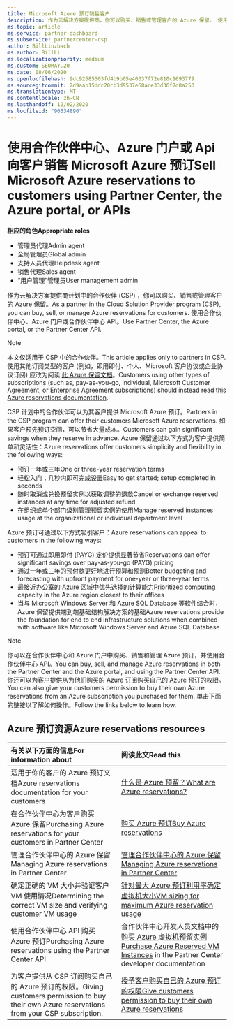 ```yaml
---
title: Microsoft Azure 预订销售客户
description: 作为云解决方案提供商，你可以购买、销售或管理客户的 Azure 保留。 使用合作伙伴中心、Azure 门户或合作伙伴中心 API。
ms.topic: article
ms.service: partner-dashboard
ms.subservice: partnercenter-csp
author: BillLinzbach
ms.author: BillLi
ms.localizationpriority: medium
ms.custom: SEOMAY.20
ms.date: 08/06/2020
ms.openlocfilehash: 9dc92685503fd4b9b05e40337f72e810c1693779
ms.sourcegitcommit: 2d9aab15ddc20cb3d9537e68ace33d36f7d8a250
ms.translationtype: MT
ms.contentlocale: zh-CN
ms.lasthandoff: 12/02/2020
ms.locfileid: "96534890"
---
```

# <a name="sell-microsoft-azure-reservations-to-customers-using-partner-center-the-azure-portal-or-apis"></a><span data-ttu-id="ef1a0-104">使用合作伙伴中心、Azure 门户或 Api 向客户销售 Microsoft Azure 预订</span><span class="sxs-lookup"><span data-stu-id="ef1a0-104">Sell Microsoft Azure reservations to customers using Partner Center, the Azure portal, or APIs</span></span>

<span data-ttu-id="ef1a0-105">**相应的角色**</span><span class="sxs-lookup"><span data-stu-id="ef1a0-105">**Appropriate roles**</span></span>

- <span data-ttu-id="ef1a0-106">管理员代理</span><span class="sxs-lookup"><span data-stu-id="ef1a0-106">Admin agent</span></span>
- <span data-ttu-id="ef1a0-107">全局管理员</span><span class="sxs-lookup"><span data-stu-id="ef1a0-107">Global admin</span></span>
- <span data-ttu-id="ef1a0-108">支持人员代理</span><span class="sxs-lookup"><span data-stu-id="ef1a0-108">Helpdesk agent</span></span>
- <span data-ttu-id="ef1a0-109">销售代理</span><span class="sxs-lookup"><span data-stu-id="ef1a0-109">Sales agent</span></span>
- <span data-ttu-id="ef1a0-110">“用户管理”管理员</span><span class="sxs-lookup"><span data-stu-id="ef1a0-110">User management admin</span></span>

<span data-ttu-id="ef1a0-111">作为云解决方案提供商计划中的合作伙伴 (CSP) ，你可以购买、销售或管理客户的 Azure 保留。</span><span class="sxs-lookup"><span data-stu-id="ef1a0-111">As a partner in the Cloud Solution Provider program (CSP), you can buy, sell, or manage Azure reservations for customers.</span></span> <span data-ttu-id="ef1a0-112">使用合作伙伴中心、Azure 门户或合作伙伴中心 API。</span><span class="sxs-lookup"><span data-stu-id="ef1a0-112">Use Partner Center, the Azure portal, or the Partner Center API.</span></span>

> [!NOTE]
> <span data-ttu-id="ef1a0-113">本文仅适用于 CSP 中的合作伙伴。</span><span class="sxs-lookup"><span data-stu-id="ef1a0-113">This article applies only to partners in CSP.</span></span> <span data-ttu-id="ef1a0-114">使用其他订阅类型的客户 (例如，即用即付、个人、Microsoft 客户协议或企业协议订阅) 应改为阅读 [此 Azure 保留文档](/azure/cost-management-billing/reservations)。</span><span class="sxs-lookup"><span data-stu-id="ef1a0-114">Customers using other types of subscriptions (such as, pay-as-you-go, individual, Microsoft Customer Agreement, or Enterprise Agreement subscriptions) should instead read [this Azure reservations documentation](/azure/cost-management-billing/reservations).</span></span>

<span data-ttu-id="ef1a0-115">CSP 计划中的合作伙伴可以为其客户提供 Microsoft Azure 预订。</span><span class="sxs-lookup"><span data-stu-id="ef1a0-115">Partners in the CSP program can offer their customers Microsoft Azure reservations.</span></span> <span data-ttu-id="ef1a0-116">如果客户预先预订空间，可以节省大量成本。</span><span class="sxs-lookup"><span data-stu-id="ef1a0-116">Customers can gain significant savings when they reserve in advance.</span></span> <span data-ttu-id="ef1a0-117">Azure 保留通过以下方式为客户提供简单和灵活性：</span><span class="sxs-lookup"><span data-stu-id="ef1a0-117">Azure reservations offer customers simplicity and flexibility in the following ways:</span></span>

- <span data-ttu-id="ef1a0-118">预订一年或三年</span><span class="sxs-lookup"><span data-stu-id="ef1a0-118">One or three-year reservation terms</span></span>
- <span data-ttu-id="ef1a0-119">轻松入门；几秒内即可完成设置</span><span class="sxs-lookup"><span data-stu-id="ef1a0-119">Easy to get started; setup completed in seconds</span></span>
- <span data-ttu-id="ef1a0-120">随时取消或兑换预留实例以获取调整的退款</span><span class="sxs-lookup"><span data-stu-id="ef1a0-120">Cancel or exchange reserved instances at any time for adjusted refund</span></span>
- <span data-ttu-id="ef1a0-121">在组织或单个部门级别管理预留实例的使用</span><span class="sxs-lookup"><span data-stu-id="ef1a0-121">Manage reserved instances usage at the organizational or individual department level</span></span>

<span data-ttu-id="ef1a0-122">Azure 预订可通过以下方式吸引客户：</span><span class="sxs-lookup"><span data-stu-id="ef1a0-122">Azure reservations can appeal to customers in the following ways:</span></span>

- <span data-ttu-id="ef1a0-123">预订可通过即用即付 (PAYG) 定价提供显著节省</span><span class="sxs-lookup"><span data-stu-id="ef1a0-123">Reservations can offer significant savings over pay-as-you-go (PAYG) pricing</span></span>
- <span data-ttu-id="ef1a0-124">通过一年或三年的预付款更好地进行预算和预测</span><span class="sxs-lookup"><span data-stu-id="ef1a0-124">Better budgeting and forecasting with upfront payment for one-year or three-year terms</span></span>
- <span data-ttu-id="ef1a0-125">最接近办公室的 Azure 区域中优先选择的计算能力</span><span class="sxs-lookup"><span data-stu-id="ef1a0-125">Prioritized computing capacity in the Azure region closest to their offices</span></span>
- <span data-ttu-id="ef1a0-126">当与 Microsoft Windows Server 和 Azure SQL Database 等软件结合时，Azure 保留提供端到端基础结构解决方案的基础</span><span class="sxs-lookup"><span data-stu-id="ef1a0-126">Azure reservations provide the foundation for end to end infrastructure solutions when combined with software like Microsoft Windows Server and Azure SQL Database</span></span>

>[!NOTE]
> <span data-ttu-id="ef1a0-127">你可以在合作伙伴中心和 Azure 门户中购买、销售和管理 Azure 预订，并使用合作伙伴中心 API。</span><span class="sxs-lookup"><span data-stu-id="ef1a0-127">You can buy, sell, and manage Azure reservations in both the Partner Center and the Azure portal, and using the Partner Center API.</span></span> <span data-ttu-id="ef1a0-128">你还可以为客户提供从为他们购买的 Azure 订阅购买自己的 Azure 预订的权限。</span><span class="sxs-lookup"><span data-stu-id="ef1a0-128">You can also give your customers permission to buy their own Azure reservations from an Azure subscription you purchased for them.</span></span> <span data-ttu-id="ef1a0-129">单击下面的链接以了解如何操作。</span><span class="sxs-lookup"><span data-stu-id="ef1a0-129">Follow the links below to learn how.</span></span>

## <a name="azure-reservations-resources"></a><span data-ttu-id="ef1a0-130">Azure 预订资源</span><span class="sxs-lookup"><span data-stu-id="ef1a0-130">Azure reservations resources</span></span>

|<span data-ttu-id="ef1a0-131">**有关以下方面的信息**</span><span class="sxs-lookup"><span data-stu-id="ef1a0-131">**For information about**</span></span>   |<span data-ttu-id="ef1a0-132">**阅读此文**</span><span class="sxs-lookup"><span data-stu-id="ef1a0-132">**Read this**</span></span>    |
|:-----------------------------|:-----------------|
| <span data-ttu-id="ef1a0-133">适用于你的客户的 Azure 预订文档</span><span class="sxs-lookup"><span data-stu-id="ef1a0-133">Azure reservations documentation for your customers</span></span> | [<span data-ttu-id="ef1a0-134">什么是 Azure 预留？</span><span class="sxs-lookup"><span data-stu-id="ef1a0-134">What are Azure reservations?</span></span>](/azure/billing/billing-save-compute-costs-reservations)
|<span data-ttu-id="ef1a0-135">在合作伙伴中心为客户购买 Azure 保留</span><span class="sxs-lookup"><span data-stu-id="ef1a0-135">Purchasing Azure reservations for your customers in Partner Center</span></span>   |[<span data-ttu-id="ef1a0-136">购买 Azure 预订</span><span class="sxs-lookup"><span data-stu-id="ef1a0-136">Buy Azure reservations</span></span>](azure-reservations-buying.md)
|<span data-ttu-id="ef1a0-137">管理合作伙伴中心的 Azure 保留</span><span class="sxs-lookup"><span data-stu-id="ef1a0-137">Managing Azure reservations in Partner Center</span></span> | [<span data-ttu-id="ef1a0-138">管理合作伙伴中心的 Azure 保留</span><span class="sxs-lookup"><span data-stu-id="ef1a0-138">Managing Azure reservations in Partner Center</span></span>](azure-reservations-manage.md)
|<span data-ttu-id="ef1a0-139">确定正确的 VM 大小并验证客户 VM 使用情况</span><span class="sxs-lookup"><span data-stu-id="ef1a0-139">Determining the correct VM size and verifying customer VM usage</span></span>   |[<span data-ttu-id="ef1a0-140">针对最大 Azure 预订利用率确定虚拟机大小</span><span class="sxs-lookup"><span data-stu-id="ef1a0-140">VM sizing for maximum Azure reservation usage</span></span>](azure-usage.md)   |
|<span data-ttu-id="ef1a0-141">使用合作伙伴中心 API 购买 Azure 预订</span><span class="sxs-lookup"><span data-stu-id="ef1a0-141">Purchasing Azure reservations using the Partner Center API</span></span> | <span data-ttu-id="ef1a0-142">合作伙伴中心开发人员文档中的[购买 Azure 虚拟机预留实例](/partner-center/develop/purchase-azure-reservations)</span><span class="sxs-lookup"><span data-stu-id="ef1a0-142">[Purchase Azure Reserved VM Instances](/partner-center/develop/purchase-azure-reservations) in the Partner Center developer documentation</span></span>   |
|<span data-ttu-id="ef1a0-143">为客户提供从 CSP 订阅购买自己的 Azure 预订的权限。</span><span class="sxs-lookup"><span data-stu-id="ef1a0-143">Giving customers permission to buy their own Azure reservations from your CSP subscription.</span></span> | [<span data-ttu-id="ef1a0-144">授予客户购买自己的 Azure 预订的权限</span><span class="sxs-lookup"><span data-stu-id="ef1a0-144">Give customers permission to buy their own Azure reservations</span></span>](give-customers-permission.md)   |